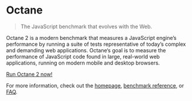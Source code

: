 # Octane

> The JavaScript benchmark that evolves with the Web.

Octane 2 is a modern benchmark that measures a JavaScript engine’s performance by running a suite of tests representative of today’s complex and demanding web applications. Octane‘s goal is to measure the performance of JavaScript code found in large, real-world web applications, running on modern mobile and desktop browsers.

[Run Octane 2 now!](http://mk1023.github.io/octane/)

For more information, check out the [homepage](https://developers.google.com/octane/), [benchmark reference](https://developers.google.com/octane/benchmark), or [FAQ](https://developers.google.com/octane/faq).
